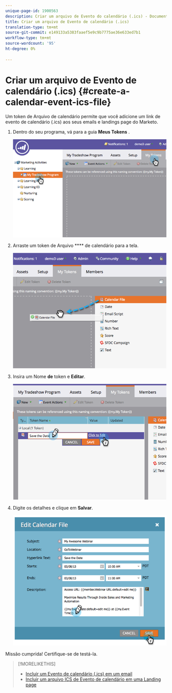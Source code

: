 ```yaml
---
unique-page-id: 1900563
description: Criar um arquivo de Evento do calendário (.ics) - Documentos do marketing - Documentação do produto
title: Criar um arquivo de Evento de calendário (.ics)
translation-type: tm+mt
source-git-commit: e149133a5383faaef5e9c9b7775ae36e633ed7b1
workflow-type: tm+mt
source-wordcount: '95'
ht-degree: 0%

---
```



# Criar um arquivo de Evento de calendário (.ics) {#create-a-calendar-event-ics-file}

Um token de Arquivo de calendário permite que você adicione um link de evento de calendário (.ics) aos seus emails e landings page do Marketo.

1. Dentro do seu programa, vá para a guia **Meus Tokens** .

   ![](assets/image2014-9-11-15-3a33-3a27.png)

1. Arraste um token de Arquivo **** de calendário para a tela.

   ![](assets/image2014-9-11-15-3a34-3a0.png)

1. Insira um Nome **de** token e **Editar**.

   ![](assets/image2014-9-11-15-3a34-3a10.png)

1. Digite os detalhes e clique em **Salvar**.

   ![](assets/image2014-9-11-15-3a34-3a16.png)

Missão cumprida! Certifique-se de testá-la.

>[!MORELIKETHIS]
>
>* [Incluir um Evento de calendário (.ics) em um email](include-a-calendar-event-ics-in-an-email.md)
>* [Incluir um arquivo ICS de Evento de calendário em uma Landing page](../../../../product-docs/demand-generation/landing-pages/personalizing-landing-pages/include-a-calendar-event-ics-file-in-a-landing-page.md)

>



